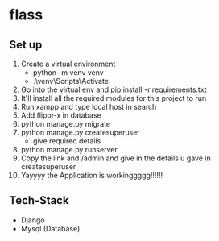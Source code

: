 # flass

## Set up
1. Create a virtual environment 
   - python -m venv venv
   - .\\venv\\Scripts\\Activate
2. Go into the virtual env and pip install -r requirements.txt
3. It'll install all the required modules for this project to run
4. Run xampp and type local host in search
5. Add flippr-x in database
6. python manage.py migrate
7. python manage.py createsuperuser
   - give required details
9. python manage.py runserver
10. Copy the link and /admin and give in the details u gave in createsuperuser
11. Yayyyy the Application is workinggggg!!!!!!


## Tech-Stack 
- Django
- Mysql (Database)
